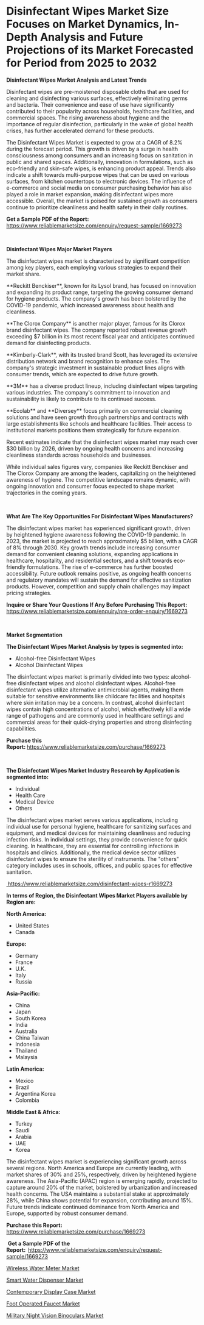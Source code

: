 <p><h1>Disinfectant Wipes Market Size Focuses on Market Dynamics, In-Depth Analysis and Future Projections of its Market Forecasted for Period from 2025 to 2032</h1></p><p><strong>Disinfectant Wipes Market Analysis and Latest Trends</strong></p>
<p><p>Disinfectant wipes are pre-moistened disposable cloths that are used for cleaning and disinfecting various surfaces, effectively eliminating germs and bacteria. Their convenience and ease of use have significantly contributed to their popularity across households, healthcare facilities, and commercial spaces. The rising awareness about hygiene and the importance of regular disinfection, particularly in the wake of global health crises, has further accelerated demand for these products.</p><p>The Disinfectant Wipes Market is expected to grow at a CAGR of 8.2% during the forecast period. This growth is driven by a surge in health consciousness among consumers and an increasing focus on sanitation in public and shared spaces. Additionally, innovation in formulations, such as eco-friendly and skin-safe wipes, is enhancing product appeal. Trends also indicate a shift towards multi-purpose wipes that can be used on various surfaces, from kitchen countertops to electronic devices. The influence of e-commerce and social media on consumer purchasing behavior has also played a role in market expansion, making disinfectant wipes more accessible. Overall, the market is poised for sustained growth as consumers continue to prioritize cleanliness and health safety in their daily routines.</p></p>
<p><strong>Get a Sample PDF of the Report:&nbsp;</strong> <a href="https://www.reliablemarketsize.com/enquiry/request-sample/1669273?utm_campaign=2176&utm_medium=2&utm_source=Github&utm_content=ia&utm_term=05042025&utm_id=disinfectant-wipes">https://www.reliablemarketsize.com/enquiry/request-sample/1669273</a></p>
<p>&nbsp;</p>
<p><strong>Disinfectant Wipes Major Market Players</strong></p>
<p><p>The disinfectant wipes market is characterized by significant competition among key players, each employing various strategies to expand their market share. </p><p>**Reckitt Benckiser**, known for its Lysol brand, has focused on innovation and expanding its product range, targeting the growing consumer demand for hygiene products. The company's growth has been bolstered by the COVID-19 pandemic, which increased awareness about health and cleanliness.</p><p>**The Clorox Company** is another major player, famous for its Clorox brand disinfectant wipes. The company reported robust revenue growth exceeding $7 billion in its most recent fiscal year and anticipates continued demand for disinfecting products.</p><p>**Kimberly-Clark**, with its trusted brand Scott, has leveraged its extensive distribution network and brand recognition to enhance sales. The company's strategic investment in sustainable product lines aligns with consumer trends, which are expected to drive future growth.</p><p>**3M** has a diverse product lineup, including disinfectant wipes targeting various industries. The company's commitment to innovation and sustainability is likely to contribute to its continued success.</p><p>**Ecolab** and **Diversey** focus primarily on commercial cleaning solutions and have seen growth through partnerships and contracts with large establishments like schools and healthcare facilities. Their access to institutional markets positions them strategically for future expansion.</p><p>Recent estimates indicate that the disinfectant wipes market may reach over $30 billion by 2026, driven by ongoing health concerns and increasing cleanliness standards across households and businesses. </p><p>While individual sales figures vary, companies like Reckitt Benckiser and The Clorox Company are among the leaders, capitalizing on the heightened awareness of hygiene. The competitive landscape remains dynamic, with ongoing innovation and consumer focus expected to shape market trajectories in the coming years.</p></p>
<p>&nbsp;</p>
<p><strong>What Are The Key Opportunities For Disinfectant Wipes Manufacturers?</strong></p>
<p><p>The disinfectant wipes market has experienced significant growth, driven by heightened hygiene awareness following the COVID-19 pandemic. In 2023, the market is projected to reach approximately $5 billion, with a CAGR of 8% through 2030. Key growth trends include increasing consumer demand for convenient cleaning solutions, expanding applications in healthcare, hospitality, and residential sectors, and a shift towards eco-friendly formulations. The rise of e-commerce has further boosted accessibility. Future outlook remains positive, as ongoing health concerns and regulatory mandates will sustain the demand for effective sanitization products. However, competition and supply chain challenges may impact pricing strategies.</p></p>
<p><strong>Inquire or Share Your Questions If Any Before Purchasing This Report:</strong> <a href="https://www.reliablemarketsize.com/enquiry/pre-order-enquiry/1669273?utm_campaign=2176&utm_medium=2&utm_source=Github&utm_content=ia&utm_term=05042025&utm_id=disinfectant-wipes">https://www.reliablemarketsize.com/enquiry/pre-order-enquiry/1669273</a></p>
<p>&nbsp;</p>
<p><strong>Market Segmentation</strong></p>
<p><strong>The Disinfectant Wipes Market Analysis by types is segmented into:</strong></p>
<p><ul><li>Alcohol-free Disinfectant Wipes</li><li>Alcohol Disinfectant Wipes</li></ul></p>
<p><p>The disinfectant wipes market is primarily divided into two types: alcohol-free disinfectant wipes and alcohol disinfectant wipes. Alcohol-free disinfectant wipes utilize alternative antimicrobial agents, making them suitable for sensitive environments like childcare facilities and hospitals where skin irritation may be a concern. In contrast, alcohol disinfectant wipes contain high concentrations of alcohol, which effectively kill a wide range of pathogens and are commonly used in healthcare settings and commercial areas for their quick-drying properties and strong disinfecting capabilities.</p></p>
<p><strong>Purchase this Report:&nbsp;</strong><a href="https://www.reliablemarketsize.com/purchase/1669273?utm_campaign=2176&utm_medium=2&utm_source=Github&utm_content=ia&utm_term=05042025&utm_id=disinfectant-wipes">https://www.reliablemarketsize.com/purchase/1669273</a></p>
<p>&nbsp;</p>
<p><strong>The Disinfectant Wipes Market Industry Research by Application is segmented into:</strong></p>
<p><ul><li>Individual</li><li>Health Care</li><li>Medical Device</li><li>Others</li></ul></p>
<p><p>The disinfectant wipes market serves various applications, including individual use for personal hygiene, healthcare for sanitizing surfaces and equipment, and medical devices for maintaining cleanliness and reducing infection risks. In individual settings, they provide convenience for quick cleaning. In healthcare, they are essential for controlling infections in hospitals and clinics. Additionally, the medical device sector utilizes disinfectant wipes to ensure the sterility of instruments. The "others" category includes uses in schools, offices, and public spaces for effective sanitation.</p></p>
<p><a href="https://www.reliablemarketsize.com/disinfectant-wipes-r1669273?utm_campaign=2176&utm_medium=2&utm_source=Github&utm_content=ia&utm_term=05042025&utm_id=disinfectant-wipes">&nbsp;https://www.reliablemarketsize.com/disinfectant-wipes-r1669273</a></p>
<p><strong>In terms of Region, the Disinfectant Wipes Market Players available by Region are:</strong></p>
<p>
    <p> <strong> North America: </strong>
        <ul>
            <li>United States</li>
            <li>Canada</li>
        </ul>
        </p> 
    <p> <strong> Europe: </strong>
        <ul>
            <li>Germany</li>
            <li>France</li>
            <li>U.K.</li>
            <li>Italy</li>
            <li>Russia</li>
        </ul>
        </p> 
    <p> <strong> Asia-Pacific: </strong>
        <ul>
            <li>China</li>
            <li>Japan</li>
            <li>South Korea</li>
            <li>India</li>
            <li>Australia</li>
            <li>China Taiwan</li>
            <li>Indonesia</li>
            <li>Thailand</li>
            <li>Malaysia</li>
        </ul>
        </p> 
    <p> <strong> Latin America: </strong>
        <ul>
            <li>Mexico</li>
            <li>Brazil</li>
            <li>Argentina Korea</li>
            <li>Colombia</li>
        </ul>
        </p> 
    <p> <strong> Middle East & Africa: </strong>
        <ul>
            <li>Turkey</li>
            <li>Saudi</li>
            <li>Arabia</li>
            <li>UAE</li>
            <li>Korea</li>
        </ul>
    </p>
    </p>
<p><p>The disinfectant wipes market is experiencing significant growth across several regions. North America and Europe are currently leading, with market shares of 30% and 25%, respectively, driven by heightened hygiene awareness. The Asia-Pacific (APAC) region is emerging rapidly, projected to capture around 20% of the market, bolstered by urbanization and increased health concerns. The USA maintains a substantial stake at approximately 28%, while China shows potential for expansion, contributing around 15%. Future trends indicate continued dominance from North America and Europe, supported by robust consumer demand.</p></p>
<p><strong>Purchase this Report: </strong><a href="https://www.reliablemarketsize.com/purchase/1669273?utm_campaign=2176&utm_medium=2&utm_source=Github&utm_content=ia&utm_term=05042025&utm_id=disinfectant-wipes">https://www.reliablemarketsize.com/purchase/1669273</a></p>
<p>&nbsp;<strong>Get a Sample PDF of the Report:&nbsp;&nbsp;</strong><a href="https://www.reliablemarketsize.com/enquiry/request-sample/1669273?utm_campaign=2176&utm_medium=2&utm_source=Github&utm_content=ia&utm_term=05042025&utm_id=disinfectant-wipes">https://www.reliablemarketsize.com/enquiry/request-sample/1669273</a></p>
<p><strong></strong></p>
<p><p><a href="https://github.com/stuwinawisa/Market-Research-Report-List-1/blob/main/wireless-water-meter-market.md?utm_campaign=2176&utm_medium=2&utm_source=Github&utm_content=ia&utm_term=05042025&utm_id=disinfectant-wipes">Wireless Water Meter Market</a></p><p><a href="https://github.com/casalalimo40/Market-Research-Report-List-1/blob/main/smart-water-dispenser-market.md?utm_campaign=2176&utm_medium=2&utm_source=Github&utm_content=ia&utm_term=05042025&utm_id=disinfectant-wipes">Smart Water Dispenser Market</a></p><p><a href="https://github.com/phillpfantis/Market-Research-Report-List-1/blob/main/contemporary-display-case-market.md?utm_campaign=2176&utm_medium=2&utm_source=Github&utm_content=ia&utm_term=05042025&utm_id=disinfectant-wipes">Contemporary Display Case Market</a></p><p><a href="https://github.com/careymartta6/Market-Research-Report-List-1/blob/main/foot-operated-faucet-market.md?utm_campaign=2176&utm_medium=2&utm_source=Github&utm_content=ia&utm_term=05042025&utm_id=disinfectant-wipes">Foot Operated Faucet Market</a></p><p><a href="https://github.com/asoauoldag3n/Market-Research-Report-List-1/blob/main/military-night-vision-binoculars-market.md?utm_campaign=2176&utm_medium=2&utm_source=Github&utm_content=ia&utm_term=05042025&utm_id=disinfectant-wipes">Military Night Vision Binoculars Market</a></p></p>